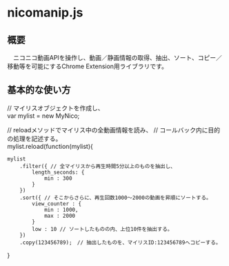 # nicomanip.js

## 概要
　ニコニコ動画APIを操作し、動画／静画情報の取得、抽出、ソート、コピー／移動等を可能にするChrome Extension用ライブラリです。

## 基本的な使い方

// マイリスオブジェクトを作成し、	
var mylist = new MyNico;

// reloadメソッドでマイリス中の全動画情報を読み、
// コールバック内に目的の処理を記述する。	
mylist.reload(function(mylist){

	mylist
		.filter({ // 全マイリスから再生時間5分以上のものを抽出し、
			length_seconds: {
				min : 300
			}
		}) 
		.sort({ // そこからさらに、再生回数1000～2000の動画を昇順にソートする。
			view_counter : {
				min : 1000,
				max : 2000
			}
			low : 10 // ソートしたものの内、上位10件を抽出する。
		})
		.copy(123456789);　// 抽出したものを、マイリスID:123456789へコピーする。
}


